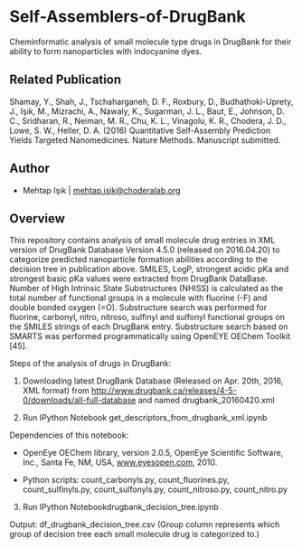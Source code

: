 Self-Assemblers-of-DrugBank
==============

Cheminformatic analysis of small molecule type drugs in DrugBank for their ability to form nanoparticles with indocyanine dyes. 

Related Publication
-------
Shamay, Y., Shah, J., Tschaharganeh, D. F., Roxbury, D., Budhathoki-Uprety, J., Işık, M., Mizrachi, A., Nawaly, K., Sugarman, J. L., Baut, E., Johnson, D. C., Sridharan, R., Neiman, M. R., Chu, K. L., Vinagolu, K. R., Chodera, J. D., Lowe, S. W., Heller, D. A. (2016) Quantitative Self-Assembly Prediction Yields Targeted Nanomedicines. Nature Methods. Manuscript submitted.

Author
-------
* Mehtap Işık | mehtap.isik@choderalab.org

Overview
-------
This repository contains analysis of small molecule drug entries in XML version of DrugBank Database Version 4.5.0 (released on 2016.04.20) to categorize predicted nanoparticle formation abilities according to the decision tree in publication above. SMILES, LogP, strongest acidic pKa and strongest basic pKa values were extracted from DrugBank DataBase. Number of High Intrinsic State Substructures (NHISS) is calculated as the total number of functional groups in a molecule with fluorine (-F) and double bonded oxygen (=O). Substructure search was performed for fluorine, carbonyl, nitro, nitroso, sulfinyl and sulfonyl functional groups on the SMILES strings of each DrugBank entry. Substructure search based on SMARTS was performed programmatically using OpenEYE OEChem Toolkit [45]. 

Steps of the analysis of drugs in DrugBank:

1. Downloading latest DrugBank Database (Released on Apr. 20th, 2016, XML format)  from http://www.drugbank.ca/releases/4-5-0/downloads/all-full-database and named drugbank_20160420.xml

2. Run IPython Notebook get_descriptors_from_drugbank_xml.ipynb

Dependencies of this notebook:

* OpenEye OEChem library, version 2.0.5, OpenEye Scientific Software, Inc., Santa Fe, NM, USA, www.eyesopen.com, 2010.

* Python scripts: count_carbonyls.py, count_fluorines.py, count_sulfinyls.py, count_sulfonyls.py, count_nitroso.py, count_nitro.py

3. Run IPython Notebookdrugbank_decision_tree.ipynb

Output: df_drugbank_decision_tree.csv (Group column represents which group of decision tree each small molecule drug is categorized to.)


